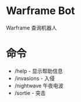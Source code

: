 # Warframe Bot

Warframe 查询机器人

# 命令

- /help - 显示帮助信息
- /invasions - 入侵
- /nightwave 午夜电波
- /sortie - 突击
